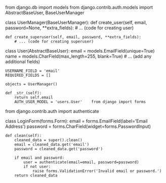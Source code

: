 from django.db import models
from django.contrib.auth.models import AbstractBaseUser, BaseUserManager

class UserManager(BaseUserManager):
    def create_user(self, email, password=None, **extra_fields):
        # ... (code for creating user)

    def create_superuser(self, email, password, **extra_fields):
        # ... (code for creating superuser)

class User(AbstractBaseUser):
    email = models.EmailField(unique=True)
    name = models.CharField(max_length=255, blank=True)
    # ... (add any additional fields)

    USERNAME_FIELD = 'email'
    REQUIRED_FIELDS = []

    objects = UserManager()

    def _str_(self):
        return self.email
        AUTH_USER_MODEL = 'users.User'    from django import forms
from django.contrib.auth import authenticate

class LoginForm(forms.Form):
    email = forms.EmailField(label='Email Address')
    password = forms.CharField(widget=forms.PasswordInput)

    def clean(self):
        cleaned_data = super().clean()
        email = cleaned_data.get('email')
        password = cleaned_data.get('password')

        if email and password:
            user = authenticate(email=email, password=password)
            if not user:
                raise forms.ValidationError('Invalid email or password.')
        return cleaned_data
